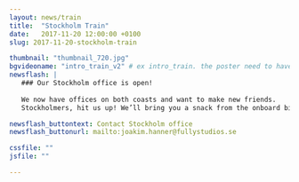 ```yaml
---
layout: news/train
title:  "Stockholm Train"
date:   2017-11-20 12:00:00 +0100
slug: 2017-11-20-stockholm-train

thumbnail: "thumbnail_720.jpg"
bgvideoname: "intro_train_v2" # ex intro_train. the poster need to have the same name as the video
newsflash: |  
   ### Our Stockholm office is open!
   
   We now have offices on both coasts and want to make new friends. 
   Stockholmers, hit us up! We’ll bring you a snack from the onboard bistro.

newsflash_buttontext: Contact Stockholm office
newsflash_buttonurl: mailto:joakim.hanner@fullystudios.se

cssfile: ""
jsfile: ""

---
```

